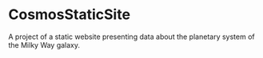 # CosmosStaticSite

A project of a static website presenting data about the planetary system of the Milky Way galaxy.
